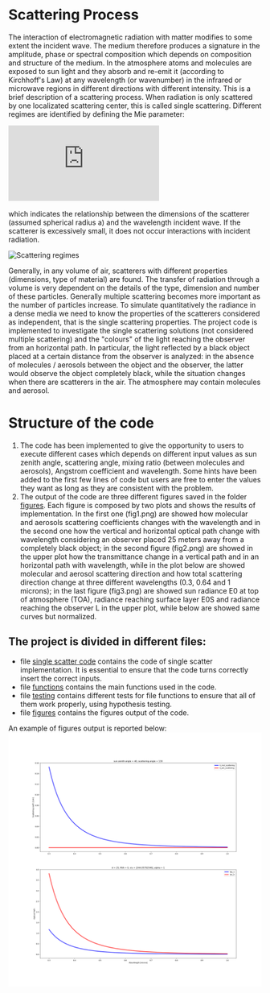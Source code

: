 # Scattering Process
The interaction of electromagnetic radiation with matter modifies to some extent the incident wave. The medium therefore produces a signature in the amplitude, phase or spectral composition which depends on composition and structure of the medium. In the atmosphere atoms and molecules are exposed to sun light and they absorb and re-emit it (according to Kirchhoff's Law) at any wavelength (or wavenumber) in the infrared or microwave regions in different directions with different intensity. This is a brief description of a scattering process. When radiation is only scattered by one localizated scattering center, this is called single scattering. Different regimes are identified by defining the Mie parameter:

![Mie Parameter](https://latex.codecogs.com/gif.latex?x%20%3D%20%5Cfrac%7B2%20%5Cpi%20a%7D%7B%20%5Clambda%20%7D)


which indicates the relationship between the dimensions of the scatterer (assumed spherical radius a) and the wavelength incident wave. If the scatterer is excessively small, it does not occur interactions with incident radiation. 

![Scattering regimes](https://images.slideplayer.com/26/8579527/slides/slide_2.jpg) 

Generally, in any volume of air, scatterers with different properties (dimensions, type of material) are found. The transfer of radiation through a volume is very dependent on the details of the type, dimension and number of these particles. Generally multiple scattering becomes more important as the number of particles increase. To simulate quantitatively the radiance in a dense media we need to know the properties of the scatterers considered as independent, that is the single scattering properties.
The project code is implemented to investigate the single scattering solutions (not considered multiple scattering) and the "colours" of the light reaching the observer from an horizontal path. In particular, the light reflected by a black object placed at a certain distance from the observer is analyzed: in the absence of molecules / aerosols between the object and the observer, the latter would observe the object completely black, while the situation changes when there are scatterers in the air. 
The atmosphere may contain molecules and aerosol.

# Structure of the code
1. The code has been implemented to give the opportunity to users to execute different cases which depends on different input values as sun zenith angle, scattering angle, mixing ratio (between molecules and aerosols), Angstrom coefficient and wavelength. Some hints have been added to the first few lines of code but users are free to enter the values they want as long as they are consistent with the problem.  
2. The output of the code are three different figures saved in the folder [figures](https://github.com/franespo/Progetto-Software-and-Computing/tree/master/Figures). Each figure is composed by two plots and shows the results of implementation. In the first one (fig1.png) are showed how molecular and aerosols scattering coefficients changes with the wavelength and in the second one how the vertical and horizontal optical path change with wavelength considering an observer placed 25 meters away from a completely black object; in the second figure (fig2.png) are showed in the upper plot how the transmittance change in a vertical path and in an horizontal path with wavelength, while in the plot below are showed molecular and aerosol scattering direction and how total scattering direction change at three different wavelengths (0.3, 0.64 and 1 microns); in the last figure (fig3.png) are showed sun radiance E0 at top of atmosphere (TOA), radiance reaching surface layer E0S and radiance reaching the observer L in the upper plot, while below are showed same curves but normalized.

## The project is divided in different files:
* file [single scatter code](https://github.com/franespo/Progetto-Software-and-Computing/blob/master/SingleScatter.py) contains the code of single scatter implementation. It is essential to ensure that the code turns correctly insert the correct inputs. 
* file [functions](https://github.com/franespo/Progetto-Software-and-Computing/blob/master/functions.py) contains the main functions used in the code.
* file [testing](https://github.com/franespo/Progetto-Software-and-Computing/blob/master/testing_functions.py) contains different tests for file functions to ensure that all of them work properly, using hypothesis testing.
* file [figures](https://github.com/franespo/Progetto-Software-and-Computing/tree/master/Figures) contains the figures output of the code.

An example of figures output is reported below:
![fig1](https://github.com/franespo/Progetto-Software-and-Computing/blob/master/Figures/fig1.png)



